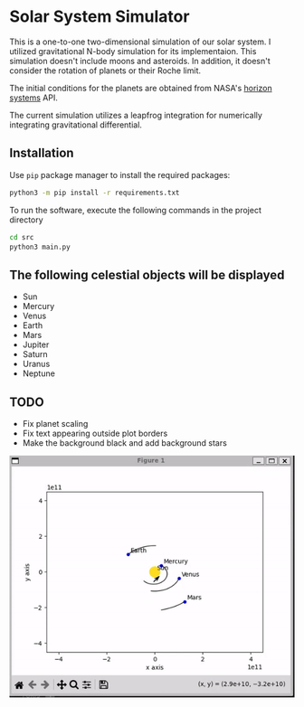 
# Solar System Simulator
This is a one-to-one two-dimensional simulation of our solar system. I utilized gravitational N-body simulation for its implementaion. This simulation doesn't include moons and asteroids. In addition, it doesn't consider the rotation of planets or their Roche limit.

The initial conditions for the planets are obtained from NASA's [horizon systems](https://ssd-api.jpl.nasa.gov/doc/horizons.html) API.

The current simulation utilizes a leapfrog integration for numerically integrating gravitational differential.

## Installation

Use `pip` package manager to install the required packages:

```bash
python3 -m pip install -r requirements.txt
```
To run the software, execute the following commands in the project directory

```bash
cd src
python3 main.py
```

## The following celestial objects will be displayed
- Sun
- Mercury
- Venus
- Earth
- Mars
- Jupiter
- Saturn
- Uranus
- Neptune

## TODO
- Fix planet scaling
- Fix text appearing outside plot borders
- Make the background black and add background stars
  
<p align="center">
 <img src="./demo.gif"
</p>
